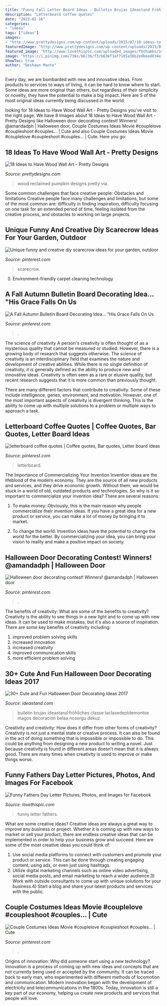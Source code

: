 ```yaml
---
title: "Funny Fall Letter Board Ideas - Bulletin Brujas Ideastand Fröhliches Classe Laclasedeptdemontse Magos Decoracion Belaa Nosorgu Dekuz"
description: "Letterboard coffee quotes"
date: "2023-02-16"
categories:
- "ideas"
tags: ["ideas"]
images:
- "http://www.prettydesigns.com/wp-content/uploads/2015/07/18-ideas-to-have-wood-wall-art4.jpg"
featuredImage: "http://www.prettydesigns.com/wp-content/uploads/2015/07/18-ideas-to-have-wood-wall-art4.jpg"
featured_image: "http://www.lovethispic.com/uploaded_images/fbthumbs/14726-Funny-Fathers-Day-Letter.jpg"
image: "https://i.pinimg.com/736x/b6/36/f3/b636f3af7105a36b2e0beed034e190c3.jpg"
ShowToc: true
author: "Deshawn Mante"
---
```



Every day, we are bombarded with new and innovative ideas. From products to services to ways of living, it can be hard to know where to start. Some ideas are more original than others, but regardless of their simplicity or novelty, they have the potential to make a big impact. Here are 5 of the most original ideas currently being discussed in the world: 

	

		
looking for 18 Ideas to Have Wood Wall Art - Pretty Designs you've visit to the right page. We have 8 Images about 18 Ideas to Have Wood Wall Art - Pretty Designs like Halloween door decorating contest! Winners! @amandadph | Halloween door, Couple Costumes Ideas Movie #couplelove #coupleshoot #couples… | Cute and also Couple Costumes Ideas Movie #couplelove #coupleshoot #couples… | Cute. Here you go:
		
    
## 18 Ideas To Have Wood Wall Art - Pretty Designs

<img loading=lazy src="http://www.prettydesigns.com/wp-content/uploads/2015/07/18-ideas-to-have-wood-wall-art4.jpg" onerror="this.onerror=null;this.src='https://tse1.mm.bing.net/th?id=OIP.cTBzaq8CyX41Cj_ypOpzyAHaJ3&amp;pid=15.1';" alt="18 Ideas to Have Wood Wall Art - Pretty Designs">

_Source: prettydesigns.com_

>wood reclaimed pumpkin designs pretty via. 

	

Some common challenges that face creative people: Obstacles and limitations
Creative people face many challenges and limitations, but some of the most common are: difficulty in finding inspiration, difficulty focusing on one task for an extended period of time, feeling isolated from the creative process, and obstacles to working on large projects.

    
## Unique Funny And Creative Diy Scarecrow Ideas For Your Garden, Outdoor

<img loading=lazy src="https://i.pinimg.com/736x/3e/d8/78/3ed87801346cc0631fe95d35b9ad368c.jpg" onerror="this.onerror=null;this.src='https://tse3.mm.bing.net/th?id=OIP.jFzBhWQjqz3mtsRGIUEbcAHaLH&amp;pid=15.1';" alt="Unique funny and creative diy scarecrow ideas for your garden, outdoor">

_Source: pinterest.com_

>scarecrow. 

	

3. Environment-friendly carpet cleaning technology 

    
## A Fall Autumn Bulletin Board Decorating Idea... &quot;His Grace Falls On Us

<img loading=lazy src="https://i.pinimg.com/736x/b6/36/f3/b636f3af7105a36b2e0beed034e190c3.jpg" onerror="this.onerror=null;this.src='https://tse3.mm.bing.net/th?id=OIP.V0gD9Ek1GOv5Kr-c1BEwHAHaJ4&amp;pid=15.1';" alt="A Fall Autumn Bulletin Board Decorating Idea... &quot;His Grace Falls On Us">

_Source: pinterest.com_

>. 

	

The science of creativity
A person's creativity is often thought of as a mysterious quality that cannot be measured or studied. However, there is a growing body of research that suggests otherwise. The science of creativity is an interdisciplinary field that examines the nature and development of creative abilities.
While there is no single definition of creativity, it is generally defined as the ability to produce new and innovative ideas. Creativity is often seen as a rare or elusive quality, but recent research suggests that it is more common than previously thought.

There are many different factors that contribute to creativity. Some of these include intelligence, genes, environment, and motivation. However, one of the most important aspects of creativity is divergent thinking. This is the ability to come up with multiple solutions to a problem or multiple ways to approach a task.

    
## Letterboard Coffee Quotes | Coffee Quotes, Bar Quotes, Letter Board Ideas

<img loading=lazy src="https://i.pinimg.com/736x/f9/77/f2/f977f242f75184748913cae79f1394c4.jpg" onerror="this.onerror=null;this.src='https://tse3.mm.bing.net/th?id=OIP.GgySTDtkxUL1nMFzlTyQVAHaJ3&amp;pid=15.1';" alt="letterboard coffee quotes | Coffee quotes, Bar quotes, Letter board ideas">

_Source: pinterest.com_

>letterboard. 

	

The Importance of Commercializing Your Invention
Invention ideas are the lifeblood of the modern economy. They are the source of all new products and services, and they drive economic growth. Without them, we would be stuck in a world of old, outdated products and technologies.
So why is it so important to commercialize your invention idea? There are several reasons:

1. To make money: Obviously, this is the main reason why people commercialize their invention ideas. If you have a great idea for a new product or service, you can make a lot of money by bringing it to market.

2. To change the world: Invention ideas have the potential to change the world for the better. By commercializing your idea, you can bring your vision to reality and make a positive impact on society.


    
## Halloween Door Decorating Contest! Winners! @amandadph | Halloween Door

<img loading=lazy src="https://i.pinimg.com/736x/6c/40/f0/6c40f0e6226647c2443b30554b29f0a9--halloween-door-mad-scientists.jpg" onerror="this.onerror=null;this.src='https://tse4.mm.bing.net/th?id=OIP.Ei45aM_sip_mqAY-b3o8RQHaJ3&amp;pid=15.1';" alt="Halloween door decorating contest! Winners! @amandadph | Halloween door">

_Source: pinterest.com_

>. 

	

The benefits of creativity: What are some of the benefits to creativity?
Creativity is the ability to see things in a new light and to come up with new ideas. It can be used to make mistakes, but it's also a source of inspiration. There are some key benefits of creativity including: 
1. improved problem solving skills 
2. increased innovation 
3. increased creativity 
4. improved communication skills 
5. more efficient problem solving 

    
## 30+ Cute And Fun Halloween Door Decorating Ideas 2017

<img loading=lazy src="https://ideastand.com/wp-content/uploads/2016/10/halloween-door/19-halloween-door-decoration.jpg" onerror="this.onerror=null;this.src='https://tse3.mm.bing.net/th?id=OIP.NQni_v5c-X2WJr83ku8b6AHaLl&amp;pid=15.1';" alt="30+ Cute and Fun Halloween Door Decorating Ideas 2017">

_Source: ideastand.com_

>bulletin brujas ideastand fröhliches classe laclasedeptdemontse magos decoracion belaa nosorgu dekuz. 

	

Creativity and creativity: How does it differ from other forms of creativity?
Creativity is not just a mental state or creative process. It can also be found in the act of doing something that is impossible or impossible to do. This could be anything from designing a new product to writing a novel. Just because creativity is found in different areas doesn’t mean that it is always good. There are many times when creativity is used to improve or make things worse.

    
## Funny Fathers Day Letter Pictures, Photos, And Images For Facebook

<img loading=lazy src="http://www.lovethispic.com/uploaded_images/fbthumbs/14726-Funny-Fathers-Day-Letter.jpg" onerror="this.onerror=null;this.src='https://tse4.mm.bing.net/th?id=OIP.JE8Q746sGm6CG0pvn97YmwHaD4&amp;pid=15.1';" alt="Funny Fathers Day Letter Pictures, Photos, and Images for Facebook">

_Source: lovethispic.com_

>funny letter fathers. 

	

What are some creative ideas?
Creative ideas are always a great way to improve any business or project. Whether it is coming up with new ways to market or sell your product, there are endless creative ideas that can be implemented in order to help your business grow and succeed. Here are some of the most creative ideas you could think of:
1) Use social media platforms to connect with customers and promote your product or service. This can be done through creating engaging content, using ads, or even just using hashtags.
2) Utilize digital marketing channels such as online video advertising, social media posts, and email marketing to reach a wider audience.3) Work with outside consultants to come up with unique solutions for your business.4) Start a blog and share your latest products and services with the public.

    
## Couple Costumes Ideas Movie #couplelove #coupleshoot #couples… | Cute

<img loading=lazy src="https://i.pinimg.com/736x/0d/7a/f4/0d7af41d6e1b73def32cc2216659c561.jpg" onerror="this.onerror=null;this.src='https://tse1.mm.bing.net/th?id=OIP.tmFlQjUKXUsvE5oLzFEC8QHaJ3&amp;pid=15.1';" alt="Couple Costumes Ideas Movie #couplelove #coupleshoot #couples… | Cute">

_Source: pinterest.com_

>. 

	

Origins of innovation: Why did someone start using a new technology?
Innovation is a process of coming up with new ideas and concepts that are not currently being used or accepted by the community. It can be traced back to early man, who experimented with different methods of locomotion and communication. Modern innovation began with the development of electricity and telecommunications in the 1800s. Today, innovation is still a key part of our economy, helping us create new products and services that people will love.

